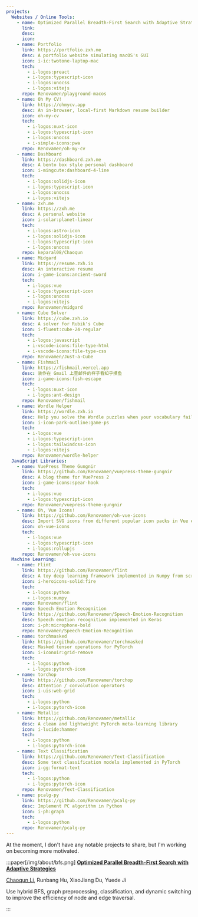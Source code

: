 ```yaml
---
projects:
  Websites / Online Tools:
    - name: Optimized Parallel Breadth-First Search with Adaptive Strategies
      link:
      desc:
      icon:
    - name: Portfolio
      link: https://portfolio.zxh.me
      desc: A portfolio website simulating macOS's GUI
      icon: i-ic:twotone-laptop-mac
      tech:
        - i-logos:preact
        - i-logos:typescript-icon
        - i-logos:unocss
        - i-logos:vitejs
      repo: Renovamen/playground-macos
    - name: Oh My CV!
      link: https://ohmycv.app
      desc: An in-browser, local-first Markdown resume builder
      icon: oh-my-cv
      tech:
        - i-logos:nuxt-icon
        - i-logos:typescript-icon
        - i-logos:unocss
        - i-simple-icons:pwa
      repo: Renovamen/oh-my-cv
    - name: Dashboard
      link: https://dashboard.zxh.me
      desc: A bento box style personal dashboard
      icon: i-mingcute:dashboard-4-line
      tech:
        - i-logos:solidjs-icon
        - i-logos:typescript-icon
        - i-logos:unocss
        - i-logos:vitejs
    - name: zxh.me
      link: https://zxh.me
      desc: A personal website
      icon: i-solar:planet-linear
      tech:
        - i-logos:astro-icon
        - i-logos:solidjs-icon
        - i-logos:typescript-icon
        - i-logos:unocss
      repo: keparal08/Chaoqun
    - name: Midgard
      link: https://resume.zxh.io
      desc: An interactive resume
      icon: i-game-icons:ancient-sword
      tech:
        - i-logos:vue
        - i-logos:typescript-icon
        - i-logos:unocss
        - i-logos:vitejs
      repo: Renovamen/midgard
    - name: Cube Solver
      link: https://cube.zxh.io
      desc: A solver for Rubik's Cube
      icon: i-fluent:cube-24-regular
      tech:
        - i-logos:javascript
        - i-vscode-icons:file-type-html
        - i-vscode-icons:file-type-css
      repo: Renovamen/Just-a-Cube
    - name: Fishmail
      link: https://fishmail.vercel.app
      desc: 装作在 Gmail 上查邮件的样子看知乎摸鱼
      icon: i-game-icons:fish-escape
      tech:
        - i-logos:nuxt-icon
        - i-logos:ant-design
      repo: Renovamen/fishmail
    - name: Wordle Helper
      link: https://wordle.zxh.io
      desc: Help you solve the Wordle puzzles when your vocabulary fails you
      icon: i-icon-park-outline:game-ps
      tech:
        - i-logos:vue
        - i-logos:typescript-icon
        - i-logos:tailwindcss-icon
        - i-logos:vitejs
      repo: Renovamen/wordle-helper
  JavaScript Libraries:
    - name: VuePress Theme Gungnir
      link: https://github.com/Renovamen/vuepress-theme-gungnir
      desc: A blog theme for VuePress 2
      icon: i-game-icons:spear-hook
      tech:
        - i-logos:vue
        - i-logos:typescript-icon
      repo: Renovamen/vuepress-theme-gungnir
    - name: Oh, Vue Icons!
      link: https://github.com/Renovamen/oh-vue-icons
      desc: Import SVG icons from different popular icon packs in Vue easily
      icon: oh-vue-icons
      tech:
        - i-logos:vue
        - i-logos:typescript-icon
        - i-logos:rollupjs
      repo: Renovamen/oh-vue-icons
  Machine Learning:
    - name: Flint
      link: https://github.com/Renovamen/flint
      desc: A toy deep learning framework implemented in Numpy from scratch
      icon: i-heroicons-solid:fire
      tech:
        - i-logos:python
        - i-logos:numpy
      repo: Renovamen/flint
    - name: Speech Emotion Recognition
      link: https://github.com/Renovamen/Speech-Emotion-Recognition
      desc: Speech emotion recognition implemented in Keras
      icon: i-ph:microphone-bold
      repo: Renovamen/Speech-Emotion-Recognition
    - name: torchmasked
      link: https://github.com/Renovamen/torchmasked
      desc: Masked tensor operations for PyTorch
      icon: i-iconoir:grid-remove
      tech:
        - i-logos:python
        - i-logos:pytorch-icon
    - name: torchop
      link: https://github.com/Renovamen/torchop
      desc: Attention / convolution operators
      icon: i-uis:web-grid
      tech:
        - i-logos:python
        - i-logos:pytorch-icon
    - name: Metallic
      link: https://github.com/Renovamen/metallic
      desc: A clean and lightweight PyTorch meta-learning library
      icon: i-lucide:hammer
      tech:
        - i-logos:python
        - i-logos:pytorch-icon
    - name: Text Classification
      link: https://github.com/Renovamen/Text-Classification
      desc: Some text classification models implemented in PyTorch
      icon: i-gg:format-text
      tech:
        - i-logos:python
        - i-logos:pytorch-icon
      repo: Renovamen/Text-Classification
    - name: pcalg-py
      link: https://github.com/Renovamen/pcalg-py
      desc: Implement PC algorithm in Python
      icon: i-ph:graph
      tech:
        - i-logos:python
      repo: Renovamen/pcalg-py
---
```


At the moment, I don't have any notable projects to share, but I'm working on becoming more motivated.

:::paper[/img/about/bfs.png]
**[Optimized Parallel Breadth-First Search with Adaptive Strategies](https://dl.acm.org/doi/abs/10.1145/3711708.3723449)**

<u>Chaoqun Li</u>, Runbang Hu, XiaoJiang Du, Yuede Ji

Use hybrid BFS, graph preprocessing, classification, and dynamic switching to improve the efficiency of node and edge traversal.

:::
